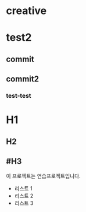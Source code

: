 # creative
# test2
## commit
## commit2
### test-test

# H1
## H2
## #H3

이 프로젝트는 연습프로젝트입니다.

- 리스트 1
- 리스트 2
- 리스트 3

 


